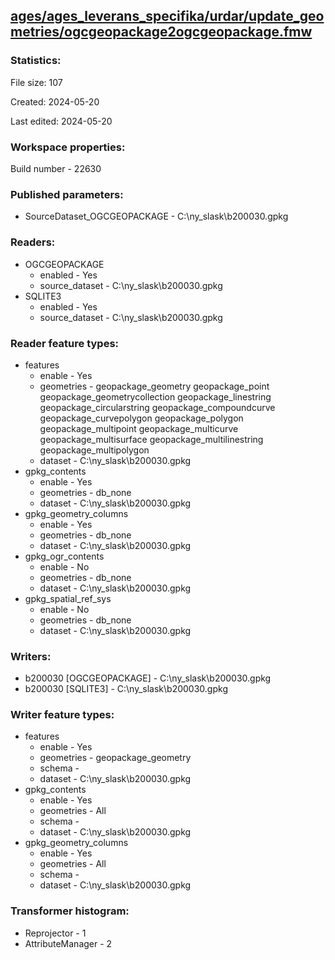 ﻿## [ages/ages_leverans_specifika/urdar/update_geometries/ogcgeopackage2ogcgeopackage.fmw](https://github.com/kicki58/kix_working_dir/blob/master/ages/ages_leverans_specifika/urdar/update_geometries/ogcgeopackage2ogcgeopackage.fmw)

### Statistics:
File size: 107

Created: 2024-05-20

Last edited: 2024-05-20


### Workspace properties:
Build number    - 22630

### Published parameters:
*  SourceDataset_OGCGEOPACKAGE    -   C:\ny_slask\b200030.gpkg

### Readers:
*  OGCGEOPACKAGE
    * enabled    -  Yes
    * source_dataset    -   C:\ny_slask\b200030.gpkg
*  SQLITE3
    * enabled    -  Yes
    * source_dataset    -   C:\ny_slask\b200030.gpkg

### Reader feature types:
*  features
    * enable - Yes
    * geometries - geopackage_geometry geopackage_point geopackage_geometrycollection geopackage_linestring geopackage_circularstring geopackage_compoundcurve geopackage_curvepolygon geopackage_polygon geopackage_multipoint geopackage_multicurve geopackage_multisurface geopackage_multilinestring geopackage_multipolygon
    * dataset - C:\ny_slask\b200030.gpkg
*  gpkg_contents
    * enable - Yes
    * geometries - db_none
    * dataset - C:\ny_slask\b200030.gpkg
*  gpkg_geometry_columns
    * enable - Yes
    * geometries - db_none
    * dataset - C:\ny_slask\b200030.gpkg
*  gpkg_ogr_contents
    * enable - No
    * geometries - db_none
    * dataset - C:\ny_slask\b200030.gpkg
*  gpkg_spatial_ref_sys
    * enable - No
    * geometries - db_none
    * dataset - C:\ny_slask\b200030.gpkg


### Writers:
*  b200030 [OGCGEOPACKAGE]    -   C:\ny_slask\b200030.gpkg
*  b200030 [SQLITE3]    -   C:\ny_slask\b200030.gpkg

### Writer feature types:
*  features
    * enable - Yes
    * geometries - geopackage_geometry
    * schema - 
    * dataset - C:\ny_slask\b200030.gpkg
*  gpkg_contents
    * enable - Yes
    * geometries - All
    * schema - 
    * dataset - C:\ny_slask\b200030.gpkg
*  gpkg_geometry_columns
    * enable - Yes
    * geometries - All
    * schema - 
    * dataset - C:\ny_slask\b200030.gpkg

### Transformer histogram:
*  Reprojector    -   1
*  AttributeManager    -   2

